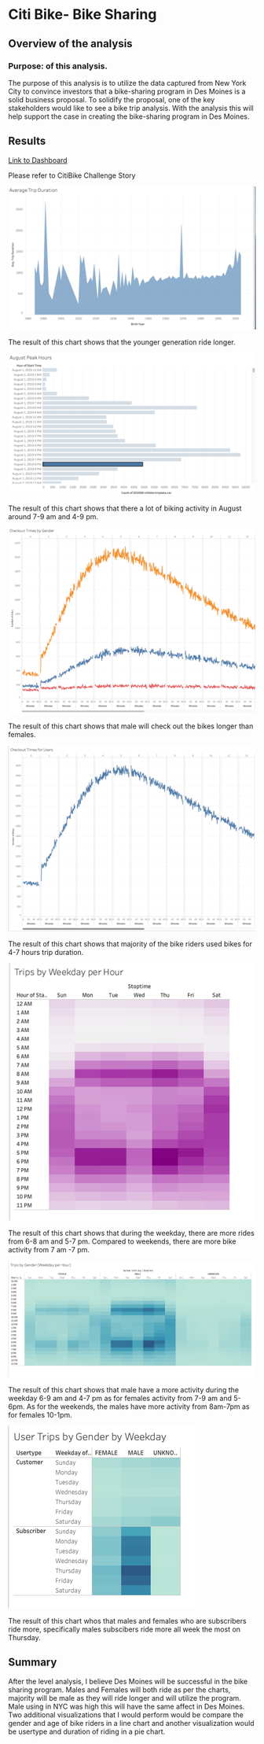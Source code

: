 # Citi Bike- Bike Sharing

## Overview of the analysis
### Purpose: of this analysis.
The purpose of this analysis is to utilize the data captured from New York City to convince investors that a bike-sharing program in Des Moines is a solid business proposal. To solidify the proposal, one of the key stakeholders would like to see a bike trip analysis. With the analysis this will help support the case in creating the bike-sharing program in Des Moines. 

## Results
[Link to Dashboard](https://prod-useast-b.online.tableau.com/#/site/taniasite/views/Citibike_Challenge/CitiBikeChallengeStory?:iid=1)

Please refer to CitiBike Challenge Story

![NYC Average Trip Duration](Images/avg_trip_duration.png)

The result of this chart shows that the younger generation ride longer.


![NYC August Peak Hours](Images/august_peak_hours.png)

The result of this chart shows that there a lot of biking activity in August around 7-9 am and 4-9 pm.

![Checkout Times by Gender](Images/checkout_gender.png)

The result of this chart shows that male will check out the bikes longer than females.


![Checkout Times for Users](Images/checkout_users.png)

The result of this chart shows that majority of the bike riders used bikes for 4-7 hours trip duration.

![Trips by Weekday per Hour](Images/weekday_per_hour.png)

The result of this chart shows that during the weekday, there are more rides from 6-8 am and 5-7 pm. Compared to weekends, there are more bike activity from 7 am -7 pm.

![Trips by Gender Weekday per Hour](Images/gender_weekday_hour.png)

The result of this chart shows that male have a more activity during the weekday 6-9 am and 4-7 pm as for females activity from 7-9 am and 5-6pm. As for the weekends, the males have more activity from 8am-7pm as for females 10-1pm. 

![User Trips by Gender by Weekday](Images/trips_gender_weekday.png)

The result of this chart whos that males and females who are subscribers ride more, specifically males subscibers ride more all week the most on Thursday.




## Summary
After the level analysis, I believe Des Moines will be successful in the bike sharing program. Males and Females will both ride as per the charts, majority will be male as they will ride longer and will utilize the program. Male using in NYC was high this will have the same affect in Des Moines. Two additional visualizations that I would perform would be compare the gender and age of bike riders in a line chart and another visualization would be usertype and duration of riding in a pie chart.








